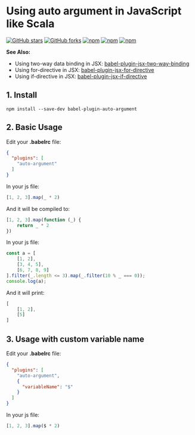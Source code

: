 # Using auto argument in JavaScript like Scala

[![GitHub stars](https://img.shields.io/github/stars/HuQingyang/babel-plugin-auto-argument.svg?style=social&label=Stars&style=plastic)](https://github.com/HuQingyang/babel-plugin-auto-argument)
[![GitHub forks](https://img.shields.io/github/forks/HuQingyang/babel-plugin-auto-argument.svg?style=social&label=Fork&style=plastic)](https://github.com/HuQingyang/babel-plugin-auto-argument)
[![npm](https://img.shields.io/npm/dw/babel-plugin-auto-argument.svg)](https://www.npmjs.com/package/babel-plugin-auto-argument)
[![npm](https://img.shields.io/npm/v/babel-plugin-auto-argument.svg)](https://www.npmjs.com/package/babel-plugin-auto-argument)
[![npm](https://img.shields.io/npm/l/babel-plugin-auto-argument.svg)](https://www.npmjs.com/package/babel-plugin-auto-argument)

**See Also:**
* Using two-way data binding in JSX: [babel-plugin-jsx-two-way-binding](https://github.com/HuQingyang/babel-plugin-jsx-two-way-binding) 
* Using for-directive in JSX: [babel-plugin-jsx-for-directive](https://github.com/HuQingyang/babel-plugin-jsx-for-directive)
* Using if-directive in JSX: [babel-plugin-jsx-if-directive](https://github.com/HuQingyang/babel-plugin-jsx-if-directive)


## 1. Install
`npm install --save-dev babel-plugin-auto-argument`

## 2. Basic Usage
Edit your __.babelrc__ file:
```json
{
  "plugins": [
    "auto-argument"
  ]
}
```
In your js file:
```js
[1, 2, 3].map(_ * 2)
```
And it will be compiled to:
```js
[1, 2, 3].map(function (_) { 
    return _ * 2
})
```

In your js file:
```js
const a = [
    [1, 2],
    [3, 4, 5],
    [6, 7, 8, 9]
].filter(_.length <= 3).map(_.filter(10 % _ === 0));
console.log(a);
```
And it will print:
```js
[
    [1, 2],
    [5]
]
```

## 3. Usage with custom variable name
Edit your __.babelrc__ file:
```json
{
  "plugins": [
    "auto-argument",
    {
      "variableName": "$"
    }
  ]
}
```
In your js file:
```js
[1, 2, 3].map($ * 2)
```